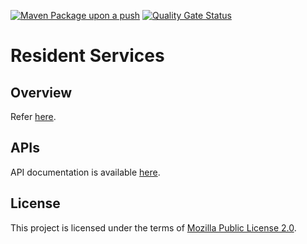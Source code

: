 
[![Maven Package upon a push](https://github.com/mosip/resident-services/actions/workflows/push_trigger.yml/badge.svg?branch=release-1.2.0)](https://github.com/mosip/resident-services/actions/workflows/push_trigger.yml)
[![Quality Gate Status](https://sonarcloud.io/api/project_badges/measure?project=mosip_resident-services&id=mosip_resident-services&branch=release-1.2.0&metric=alert_status)](https://sonarcloud.io/dashboard?id=mosip_resident-services&branch=release-1.2.0)

# Resident Services

## Overview
Refer [here](https://docs.mosip.io/1.2.0/modules/resident-services).

## APIs
API documentation is available [here](https://docs.mosip.io/1.2.0/api).

## License
This project is licensed under the terms of [Mozilla Public License 2.0](LICENSE).



